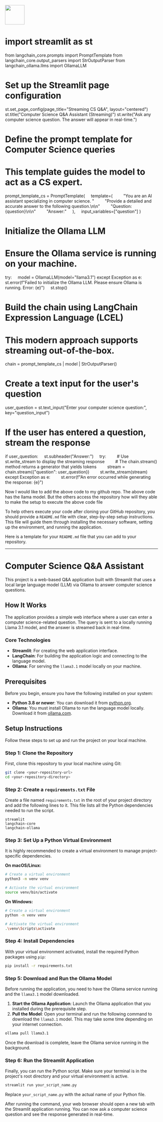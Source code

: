 <img src="https://r2cdn.perplexity.ai/pplx-full-logo-primary-dark%402x.png" style="height:64px;margin-right:32px"/>

# import streamlit as st

from langchain_core.prompts import PromptTemplate
from langchain_core.output_parsers import StrOutputParser
from langchain_ollama.llms import OllamaLLM

# Set up the Streamlit page configuration

st.set_page_config(page_title="Streaming CS Q\&A", layout="centered")
st.title("Computer Science Q\&A Assistant (Streaming)")
st.write("Ask any computer science question. The answer will appear in real-time.")

# Define the prompt template for Computer Science queries

# This template guides the model to act as a CS expert.

prompt_template_cs = PromptTemplate(
    template=(
        "You are an AI assistant specializing in computer science. "
        "Provide a detailed and accurate answer to the following question.\n\n"
        "Question: {question}\n\n"
        "Answer:"
    ),
    input_variables=["question"]
)

# Initialize the Ollama LLM

# Ensure the Ollama service is running on your machine.

try:
    model = OllamaLLM(model="llama3.1")
except Exception as e:
    st.error(f"Failed to initialize the Ollama LLM. Please ensure Ollama is running. Error: {e}")
    st.stop()

# Build the chain using LangChain Expression Language (LCEL)

# This modern approach supports streaming out-of-the-box.

chain = prompt_template_cs | model | StrOutputParser()

# Create a text input for the user's question

user_question = st.text_input("Enter your computer science question:", key="question_input")

# If the user has entered a question, stream the response

if user_question:
    st.subheader("Answer:")
    try:
        \# Use st.write_stream to display the streaming response
        \# The chain.stream() method returns a generator that yields tokens
        stream = chain.stream({"question": user_question})
        st.write_stream(stream)
    except Exception as e:
        st.error(f"An error occurred while generating the response: {e}")

Now I would like to add the above code to my github repo. The above code has the llama model. But the others access the repository how will they able to make the setup to execute the above code file

To help others execute your code after cloning your GitHub repository, you should provide a `README.md` file with clear, step-by-step setup instructions. This file will guide them through installing the necessary software, setting up the environment, and running the application.

Here is a template for your `README.md` file that you can add to your repository.

***

# Computer Science Q\&A Assistant

This project is a web-based Q\&A application built with Streamlit that uses a local large language model (LLM) via Ollama to answer computer science questions.

## How It Works

The application provides a simple web interface where a user can enter a computer science-related question. The query is sent to a locally running Llama 3.1 model, and the answer is streamed back in real-time.

### Core Technologies

* **Streamlit**: For creating the web application interface.
* **LangChain**: For building the application logic and connecting to the language model.
* **Ollama**: For serving the `llama3.1` model locally on your machine.


## Prerequisites

Before you begin, ensure you have the following installed on your system:

* **Python 3.8 or newer**: You can download it from [python.org](https://www.python.org/downloads/).
* **Ollama**: You must install Ollama to run the language model locally. Download it from [ollama.com](https://ollama.com).


## Setup Instructions

Follow these steps to set up and run the project on your local machine.

### Step 1: Clone the Repository

First, clone this repository to your local machine using Git:

```bash
git clone <your-repository-url>
cd <your-repository-directory>
```


### Step 2: Create a `requirements.txt` File

Create a file named `requirements.txt` in the root of your project directory and add the following lines to it. This file lists all the Python dependencies needed to run the script.

```text
streamlit
langchain-core
langchain-ollama
```


### Step 3: Set Up a Python Virtual Environment

It is highly recommended to create a virtual environment to manage project-specific dependencies.

**On macOS/Linux:**

```bash
# Create a virtual environment
python3 -m venv venv

# Activate the virtual environment
source venv/bin/activate
```

**On Windows:**

```bash
# Create a virtual environment
python -m venv venv

# Activate the virtual environment
.\venv\Scripts\activate
```


### Step 4: Install Dependencies

With your virtual environment activated, install the required Python packages using `pip`:

```bash
pip install -r requirements.txt
```


### Step 5: Download and Run the Ollama Model

Before running the application, you need to have the Ollama service running and the `llama3.1` model downloaded.

1. **Start the Ollama Application**: Launch the Ollama application that you installed during the prerequisite step.
2. **Pull the Model**: Open your terminal and run the following command to download the `llama3.1` model. This may take some time depending on your internet connection.

```bash
ollama pull llama3.1
```

Once the download is complete, leave the Ollama service running in the background.

### Step 6: Run the Streamlit Application

Finally, you can run the Python script. Make sure your terminal is in the project's root directory and your virtual environment is active.

```bash
streamlit run your_script_name.py
```

Replace `your_script_name.py` with the actual name of your Python file.

After running the command, your web browser should open a new tab with the Streamlit application running. You can now ask a computer science question and see the response generated in real-time.

